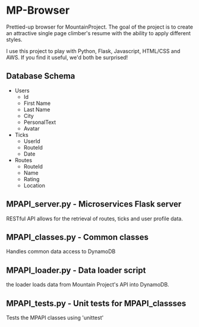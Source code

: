 # MP-Browser

Prettied-up browser for MountainProject.  The goal of the project is to create an attractive
 single page climber's resume with the ability to apply different styles.   
 
I use this project to play with Python, Flask, Javascript, HTML/CSS and AWS.  If you find it useful,
we'd both be surprised!

## Database Schema

* Users
    * Id
    * First Name 
    * Last Name
    * City
    * PersonalText
    * Avatar	
* Ticks
    * UserId
    * RouteId
    * Date
* Routes
    * RouteId
    * Name
    * Rating
    * Location

## MPAPI_server.py - Microservices Flask server
RESTful API allows for the retrieval of routes, ticks and user profile data.

## MPAPI_classes.py - Common classes
Handles common data access to DynamoDB

## MPAPI_loader.py - Data loader script
the loader loads data from Mountain Project's API into DynamoDB.

## MPAPI_tests.py - Unit tests for MPAPI_classses
Tests the MPAPI classes using 'unittest'